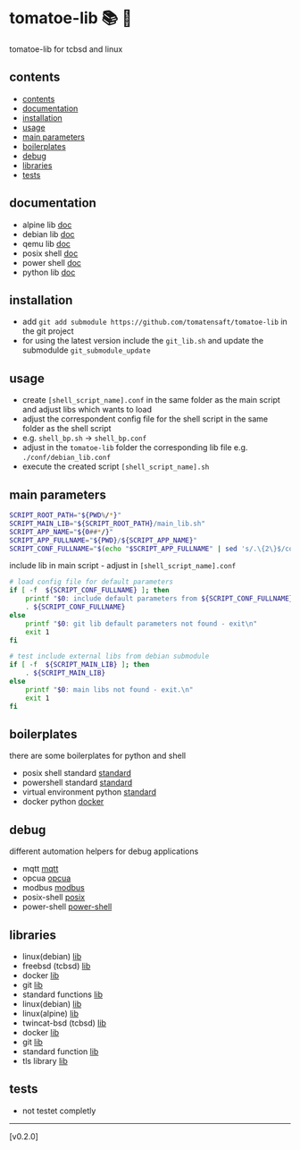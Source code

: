 <!-- omit in toc -->
# tomatoe-lib 📚 🍅

tomatoe-lib for tcbsd and linux

## contents

- [contents](#contents)
- [documentation](#documentation)
- [installation](#installation)
- [usage](#usage)
- [main parameters](#main-parameters)
- [boilerplates](#boilerplates)
- [debug](#debug)
- [libraries](#libraries)
- [tests](#tests)

## documentation

- alpine lib [doc](doc/apline_lib.md)
- debian lib [doc](doc/debian_lib.md)
- qemu lib [doc](doc/qemu_lib.md)
- posix shell [doc](doc/shell_script.md)
- power shell [doc](doc/powershell_script.md)
- python lib [doc](doc/python_lib.md)

## installation

- add `git add submodule https://github.com/tomatensaft/tomatoe-lib` in the git project
- for using the latest version include the `git_lib.sh` and update the submodulde `git_submodule_update`

## usage

- create `[shell_script_name].conf` in the same folder as the main script and adjust libs which wants to load
- adjust the correspondent config file for the shell script in the same folder as the shell script
- e.g. `shell_bp.sh` -> `shell_bp.conf`
- adjust in the `tomatoe-lib` folder the corresponding lib file e.g. `./conf/debian_lib.conf`
- execute the created script `[shell_script_name].sh`

## main parameters

```sh
SCRIPT_ROOT_PATH="${PWD%/*}"
SCRIPT_MAIN_LIB="${SCRIPT_ROOT_PATH}/main_lib.sh"
SCRIPT_APP_NAME="${0##*/}"
SCRIPT_APP_FULLNAME="${PWD}/${SCRIPT_APP_NAME}"
SCRIPT_CONF_FULLNAME="$(echo "$SCRIPT_APP_FULLNAME" | sed 's/.\{2\}$/conf/')"
```

include lib in main script - adjust in `[shell_script_name].conf`

```sh
# load config file for default parameters
if [ -f  ${SCRIPT_CONF_FULLNAME} ]; then
    printf "$0: include default parameters from ${SCRIPT_CONF_FULLNAME}\n"
    . ${SCRIPT_CONF_FULLNAME}
else
    printf "$0: git lib default parameters not found - exit\n"
    exit 1
fi

# test include external libs from debian submodule
if [ -f  ${SCRIPT_MAIN_LIB} ]; then
    . ${SCRIPT_MAIN_LIB}
else
    printf "$0: main libs not found - exit.\n"
    exit 1
fi
```

## boilerplates

there are some boilerplates for python and shell

- posix shell standard [standard](boilerplates/posix-shell/)
- powershell standard [standard](boilerplates/power-shell/)
- virtual environment python [standard](boilerplates/venv-python/)
- docker python [docker](boilerplates/docker-python/)

## debug

different automation helpers for debug applications

- mqtt [mqtt](debug/mqtt)
- opcua [opcua](debug/opcua)
- modbus [modbus](debug/modbus)
- posix-shell [posix](debug/posix-shell)
- power-shell [power-shell](debug/power-shell)

## libraries

- linux(debian) [lib](debian_lib.sh)
- freebsd (tcbsd) [lib](tcbsd_lib.sh)
- docker [lib](docker_lib.sh)
- git [lib](git_lib.sh)
- standard functions [lib](standard_lib.sh)
- linux(debian) [lib](debian_lib.sh)
- linux(alpine) [lib](alpine_lib.sh)
- twincat-bsd (tcbsd) [lib](tcbsd_lib.sh)
- docker [lib](docker_lib.sh)
- git [lib](git_lib.sh)
- standard function [lib](standard_lib.sh)
- tls library [lib](tls_lib.sh)

## tests

- not testet completly
  
---

[v0.2.0]
